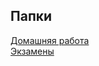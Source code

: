## Папки
[Домашняя работа](https://github.com/Vendor62/MIPT_practice/tree/main/homework)<br>
[Экзамены](https://github.com/Vendor62/MIPT_practice/tree/main/exams)